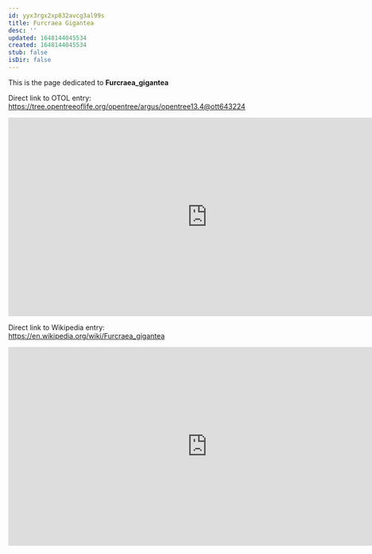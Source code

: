 ```yaml
---
id: yyx3rgx2xp832avcg3al99s
title: Furcraea Gigantea
desc: ''
updated: 1648144045534
created: 1648144045534
stub: false
isDir: false
---
```

This is the page dedicated to **Furcraea_gigantea**


Direct link to OTOL entry: https://tree.opentreeoflife.org/opentree/argus/opentree13.4@ott643224



<html>
    <body>
    <iframe src="https://tree.opentreeoflife.org/opentree/argus/opentree13.4@ott643224"
    width="800" height="400" frameborder="0" allowfullscreen> </iframe>
    </body>
</html>
    


Direct link to Wikipedia entry: https://en.wikipedia.org/wiki/Furcraea_gigantea



<html>
    <body>
    <iframe src="https://en.wikipedia.org/wiki/Furcraea_gigantea"
    width="800" height="400" frameborder="0" allowfullscreen> </iframe>
    </body>
</html>
    
